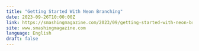 ```yaml
---
title: "Getting Started With Neon Branching"
date: 2023-09-26T10:00:00Z
link: https://smashingmagazine.com/2023/09/getting-started-with-neon-branching/?utm_medium=RSS&utm_source=news.12bit.vn
site: www.smashingmagazine.com
language: English
draft: false
---
```

